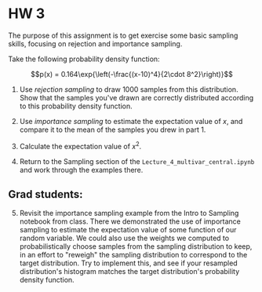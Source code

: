 # HW 3

The purpose of this assignment is to get exercise some basic sampling skills, focusing on rejection and importance sampling.

Take the following probability density function:
```math
p(x) = 0.164\exp{\left(-\frac{(x-10)^4}{2\cdot 8^2}\right)}
```

1. Use _rejection sampling_ to draw 1000 samples from this distribution.  Show that the samples you've drawn are correctly distributed according to this probability density function.

2. Use _importance sampling_ to estimate the expectation value of $x$, and compare it to the mean of the samples you drew in part 1.

3. Calculate the expectation value of $x^2$.

4. Return to the Sampling section of the `Lecture_4_multivar_central.ipynb` and work through the examples there. 

## Grad students:

5. Revisit the importance sampling example from the Intro to Sampling notebook from class.  There we demonstrated the use of importance sampling to estimate the expectation value of some function of our random variable.  We could also use the weights we computed to probabilistically choose samples from the sampling distribution to keep, in an effort to "reweigh" the sampling distribution to correspond to the target distribution.  Try to implement this, and see if your resampled distribution's histogram matches the target distribution's probability density function.
